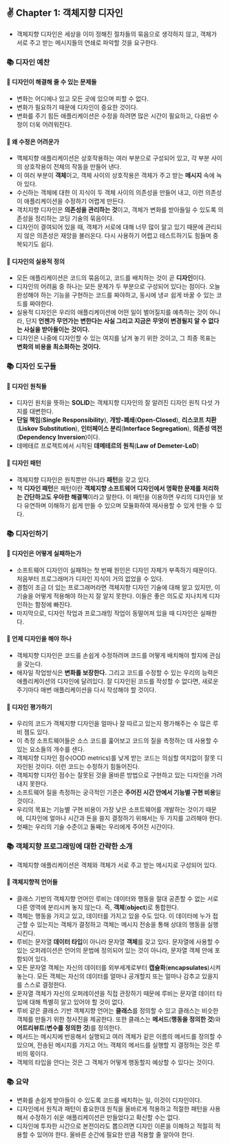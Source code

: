 ## ✌️ Chapter 1: 객체지향 디자인

- 객체지향 디자인은 세상을 이미 정해진 절차들의 묶음으로 생각하지 않고, 객체가 서로 주고 받는 메시지들의 연쇄로 파악할 것을 요구한다.

### 📚 디자인 예찬

#### 🎈 디자인이 해결해 줄 수 있는 문제들
- 변화는 어디에나 있고 모든 곳에 있으며 피할 수 없다.
- 변화가 필요하기 때문에 디자인이 중요한 것이다.
- 변화를 주기 힘든 애플리케이션은 수정을 하려면 많은 시간이 필요하고, 다음번 수정이 더욱 어려워진다.

#### 🎈 왜 수정은 어려운가
- 깩체지향 애플리케이션은 상호작용하는 여러 부분으로 구성되어 있고, 각 부분 사이의 상호작용이 전체의 작동을 만들어 낸다.
- 이 여러 부분이 **객체**이고, 객체 사이의 상호작용은 객체가 주고 받는 **메시지** 속에 녹아 있다.
- 수신하는 객체에 대한 이 지식이 두 객체 사이의 의존성을 만들어 내고, 이런 의존성이 애플리케이션을 수정하기 어렵게 만든다.
- 객치지향 디자인은 **의존성을 관리하는 것**이고, 객체가 변화를 받아들일 수 있도록 의존성을 정리하는 코딩 기술의 묶음이다.
- 디자인이 결여되어 있을 때, 객체가 서로에 대해 너무 많이 알고 있기 때문에 관리되지 않은 의존성은 재앙을 불러온다. 다시 사용하기 어렵고 테스트하기도 힘들며 중복되기도 쉽다.

#### 🎈 디자인의 실용적 정의
- 모든 애플리케이션은 코드의 묶음이고, 코드를 배치하는 것이 곧 **디자인**이다.
- 디자인의 어려움 중 하나는 모든 문제가 두 부분으로 구성되어 있다는 점이다. 오늘 완성해야 하는 기능을 구현하는 코드를 짜야하고, 동시에 냉ㄹ 쉽게 바꿀 수 있는 코드를 짜야한다.
- 실용적 디자인은 우리의 애플리케이션에 어떤 일이 벌어질지를 예측하는 것이 아니라, 단지 **언젠가 무언가는 변한다는 사실 그리고 지금은 무엇이 변경될지 알 수 없다는 사실을 받아들이는 것이다.**
- 디자인은 나중에 디자인할 수 있는 여지를 남겨 놓기 위한 것이고, 그 최종 목표는 **변화의 비용을 최소화하는 것이다.**

### 📚 디자인 도구들

#### 🎈 디자인 원칙들
- 디자인 원치을 뜻하는 **SOLID**는 객체지향 디자인의 잘 알려진 디자인 원칙 다섯 가지를 대변한다.
- **단일 책임**(**Single Responsibility**), **개방-폐쇄**(**Open-Closed**), **리스코프 치환**(**Liskov Substitution**), **인터페이스 분리**(**Interface Segregation**), **의존성 역전**(**Dependency Inversion**)이다.
- 데메테르 프로젝트에서 시작된 **데메테르의 원칙**(**Law of Demeter-LoD**)

#### 🎈 디자인 패턴
- 객체지향 디자인은 원칙뿐만 아니라 **패턴**을 갖고 있다.
- 책 **디자인 패턴**은 패턴이란 **객체지향 소프트웨어 디자인에서 명확한 문제를 처리하는 간단하고도 우아한 해결책**이라고 말한다. 이 패턴을 이용하면 우리의 디자인을 보다 유연하며 이해하기 쉽게 만들 수 있으며 모듈화하여 재사용할 수 있게 만들 수 있다.

### 📚 디자인하기

#### 🎈 디자인은 어떻게 실패하는가
- 소프트웨어 디자인이 실패하는 첫 번째 원인은 디자인 자체가 부족하기 때문이다. 처음부터 프로그래머가 디자인 지식이 거의 없었을 수 있다.
- 경험이 조금 더 있는 프로그래머라면 객체지향 디자인 기술에 대해 알고 있지만, 이 기술을 어떻게 적용해야 하는지 잘 알지 못한다. 이들은 좋은 의도로 지나치게 디자인하는 함정에 빠진다.
- 마지막으로, 디자인 작업과 프로그래밍 작업이 동떨어져 있을 때 디자인은 실패한다.

#### 🎈 언제 디자인을 해야 하나
- 객체지향 디자인은 코드를 손쉽게 수정하려며 코드를 어떻게 배치해야 할지에 관심을 갖는다.
- 애자일 작업방식은 **변화를 보장한다.** 그리고 코드를 수정할 수 있는 우리의 능력은 애플리케이션의 디자인에 달려있다. 잘 디자인된 코드를 작성할 수 없다면, 새로운 주기마다 매번 애플리케이션을 다시 작성해야 할 것이다.

#### 🎈 디자인 평가하기
- 우리의 코드가 객체지향 디자인을 얼마나 잘 따르고 있는지 평가해주는 수 많은 루비 젬도 있다.
- 이 측정 소프트웨어들은 소스 코드를 훑어보고 코드의 질을 측정하는 데 사용할 수 있는 요소들의 개수를 샌다.
- 객체지향 디자인 점수(OOD metrics)를 낮게 받는 코드는 의심할 여지없이 잘못 디자인된 것이다. 이런 코드는 수정하기 힘들어진다.
- 객체지향 디자인 점수는 잘못된 것을 올바른 방법으로 구현하고 있는 디자인을 가려내지 못한다.
- 소프트웨어 질을 측정하는 궁극적인 기준은 **주어진 시간 안에서 기능별 구현 비용**일 것이다.
- 우리의 목표는 기능별 구현 비용이 가장 낮은 소프트웨어를 개발하는 것이기 때문에, 디자인에 얼마나 시간과 돈을 쓸지 결정하기 위해서는 두 가지를 고려해야 한다.
- 첫째는 우리의 기술 수준이고 둘째는 우리에게 주어진 시간이다.

### 📚 객체지향 프로그래밍에 대한 간략한 소개
- 객체지향 애플리케이션은 객체와 객체가 서로 주고 받는 메시지로 구성되어 있다.

#### 🎈 객체지향적 언어들
- 클래스 기반의 객체지향 언어인 루비는 데이터와 행동을 절대 공존할 수 없는 서로 다른 영역에 분리시켜 놓지 않는다. 즉, **객체**(**object**)로 통합한다.
- 객체는 행동을 가지고 있고, 데이터를 가지고 있을 수도 있다. 이 데이터에 누가 접근할 수 있는지는 객체가 결정하고 객체는 메시지 전송을 통해 상대의 행동을 실행시킨다.
- 루비는 문자열 **데이터 타입**이 아니라 문자열 **객체**를 갖고 있다. 문자열에 사용할 수 있는 오퍼레이션은 언어의 문법에 정의되어 있는 것이 아니라, 문자열 객체 안에 포함되어 있다.
- 모든 문자열 객체는 자신의 데이터를 외부세계로부터 **캡슐화**(**encapsulates**)시켜 놓는다. 모든 객체는 자신의 데이터를 얼마나 공개할지 또는 얼마나 감추고 있을지를 스스로 결정한다.
- 문자열 객체가 자신의 오퍼레이션을 직접 관장하기 때문에 루비는 문자열 데이터 타입에 대해 특별히 알고 있어야 할 것이 없다.
- 루비 같은 클래스 기반 객체지향 언어는 **클래스**를 정의할 수 있고 클래스는 비슷한 객체를 만들기 위한 청사진을 제공한다. 또한 클래스는 **메서드**(**행동을 정의한 것**)와 **어트리뷰트**(**변수를 정의한 것**)를 정의한다.
- 메서드는 메시지에 반응해서 실행되고 여러 객체가 같은 이름의 메서드를 정의할 수 있으며, 전송된 메시지를 가지고 어느 객체의 메서드를 실행할 지 결정하는 것은 루비의 몫이다.
- 객체의 타입을 안다는 것은 그 객체가 어떻게 행동할지 예상할 수 있다는 것이다.

### 📚 요약
- 변화를 손쉽게 받아들이 수 있도록 코드를 배치하는 일, 이것이 디자인이다.
- 디자인에서 원칙과 패턴이 즁요한데 원칙을 올바르게 적용하고 적절한 패턴을 사용해서 수정하기 쉬운 애플리케이션은 만들었다고 확신할 수는 없다.
- 디자인에 투자한 시간으로 본전이라도 뽑으려면 디자인 이론을 이해하고 적절히 적용할 수 있어야 한다. 올바른 순간에 필요한 만큼 적용할 줄 알아야 한다.